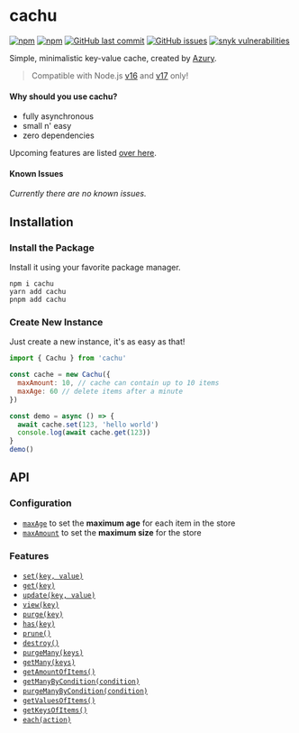 # cachu

[![npm](https://img.shields.io/npm/v/cachu)](https://www.npmjs.com/package/cachu)
[![npm](https://img.shields.io/npm/dt/cachu)](https://www.npmjs.com/package/cachu)
[![GitHub last commit](https://img.shields.io/github/last-commit/azurystudios/cachu)](https://github.com/azurystudios/cachu)
[![GitHub issues](https://img.shields.io/github/issues-raw/azurystudios/cachu)](https://github.com/azurystudios/cachu/issues)
[![snyk vulnerabilities](https://snyk.io/test/github/azurystudios/cachu/badge.svg)](https://snyk.io/test/github/azurystudios/cachu)

Simple, minimalistic key-value cache, created by [Azury](https://github.com/azurystudios).

> Compatible with Node.js [v16](https://github.com/nodejs/node/blob/master/doc/changelogs/CHANGELOG_V16.md) and [v17](https://github.com/nodejs/node/blob/master/doc/changelogs/CHANGELOG_V17.md) only!

#### Why should you use cachu?

- fully asynchronous
- small n' easy
- zero dependencies

Upcoming features are listed [over here](https://github.com/azurystudios/cachu/projects/1).

#### Known Issues

*Currently there are no known issues.*

## Installation

### Install the Package

Install it using your favorite package manager.

```sh-session
npm i cachu
yarn add cachu
pnpm add cachu
```

### Create New Instance

Just create a new instance, it's as easy as that!

```js
import { Cachu } from 'cachu'

const cache = new Cachu({
  maxAmount: 10, // cache can contain up to 10 items
  maxAge: 60 // delete items after a minute
})

const demo = async () => {
  await cache.set(123, 'hello world')
  console.log(await cache.get(123))
}
demo()
```

## API

### Configuration

- [`maxAge`](https://github.com/azurystudios/cachu/wiki/configuration#max-age) to set the **maximum age** for each item in the store
- [`maxAmount`](https://github.com/azurystudios/cachu/wiki/configuration#max-amount) to set the **maximum size** for the store

### Features

- [`set(key, value)`](https://github.com/azurystudios/cachu/wiki/features#set)
- [`get(key)`](https://github.com/azurystudios/cachu/wiki/features#get)
- [`update(key, value)`](https://github.com/azurystudios/cachu/wiki/features#update)
- [`view(key)`](https://github.com/azurystudios/cachu/wiki/features#view)
- [`purge(key)`](https://github.com/azurystudios/cachu/wiki/features#purge)
- [`has(key)`](https://github.com/azurystudios/cachu/wiki/features#has)
- [`prune()`](https://github.com/azurystudios/cachu/wiki/features#prune)
- [`destroy()`](https://github.com/azurystudios/cachu/wiki/features#destroy)
- [`purgeMany(keys)`](https://github.com/azurystudios/cachu/wiki/features#purge-many)
- [`getMany(keys)`](https://github.com/azurystudios/cachu/wiki/features#get-many)
- [`getAmountOfItems()`](https://github.com/azurystudios/cachu/wiki/features#get-amount-of-items)
- [`getManyByCondition(condition)`](https://github.com/azurystudios/cachu/wiki/features#get-many-by-condition)
- [`purgeManyByCondition(condition)`](https://github.com/azurystudios/cachu/wiki/features#purge-many-by-condition)
- [`getValuesOfItems()`](https://github.com/azurystudios/cachu/wiki/features#get-values-of-items)
- [`getKeysOfItems()`](https://github.com/azurystudios/cachu/wiki/features#get-keys-of-items)
- [`each(action)`](https://github.com/azurystudios/cachu/wiki/features#each)
